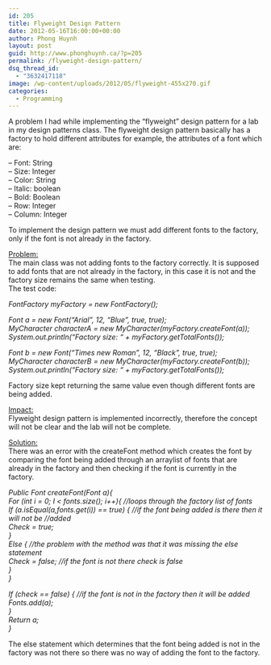 ```yaml
---
id: 205
title: Flyweight Design Pattern
date: 2012-05-16T16:00:00+00:00
author: Phong Huynh
layout: post
guid: http://www.phonghuynh.ca/?p=205
permalink: /flyweight-design-pattern/
dsq_thread_id:
  - "3632417118"
image: /wp-content/uploads/2012/05/flyweight-455x270.gif
categories:
  - Programming
---
```

<p class="drop-cap">
  A problem I had while implementing the “flyweight” design pattern for a lab in my design patterns class. The flyweight design pattern basically has a factory to hold different attributes for example, the attributes of a font which are: 
</p>

<div>
  <p>
    &#8211; Font: String<br /> &#8211; Size: Integer<br /> &#8211; Color: String<br /> &#8211; Italic: boolean<br /> &#8211; Bold: Boolean<br /> &#8211; Row: Integer<br /> &#8211; Column: Integer
  </p>
  
  <p>
    To implement the design pattern we must add different fonts to the factory, only if the font is not already in the factory.
  </p>
  
  <p>
    <span style="text-decoration: underline;">Problem:</span><br /> The main class was not adding fonts to the factory correctly. It is supposed to add fonts that are not already in the factory, in this case it is not and the factory size remains the same when testing.<br /> The test code:
  </p>
  
  <p>
    <em>FontFactory myFactory = new FontFactory();</em>
  </p>
  
  <p>
    <em>Font a = new Font(“Arial”, 12, “Blue”, true, true);</em><br /> <em>MyCharacter characterA = new MyCharacter(myFactory.createFont(a));</em><br /> <em>System.out.println(“Factory size: “ + myFactory.getTotalFonts());</em>
  </p>
  
  <p>
    <em>Font b = new Font(“Times new Roman”, 12, “Black”, true, true);</em><br /> <em>MyCharacter characterB = new MyCharacter(myFactory.createFont(b));</em><br /> <em>System.out.println(“Factory size: “ + myFactory.getTotalFonts());</em>
  </p>
  
  <p>
    Factory size kept returning the same value even though different fonts are being added.
  </p>
  
  <p>
    <span style="text-decoration: underline;">Impact:</span><br /> Flyweight design pattern is implemented incorrectly, therefore the concept will not be clear and the lab will not be complete.
  </p>
  
  <p>
    <span style="text-decoration: underline;">Solution:</span><br /> There was an error with the createFont method which creates the font by comparing the font being added through an arraylist of fonts that are already in the factory and then checking if the font is currently in the factory.
  </p>
  
  <p>
    <em>Public Font createFont(Font a){</em><br /> <em> For (int i = 0; I < fonts.size(); i++){ //loops through the factory list of fonts</em><br /> <em>If (a.isEqual(a,fonts.get(i)) == true) { //if the font being added is there then it will not be //added</em><br /> <em> Check = true;</em><br /> <em> }</em><br /> <em> Else { //the problem with the method was that it was missing the else statement</em><br /> <em> Check = false; //if the font is not there check is false</em><br /> <em> }</em><br /> <em> }</em>
  </p>
  
  <p>
    <em>If (check == false) { //if the font is not in the factory then it will be added</em><br /> <em> Fonts.add(a);</em><br /> <em> }</em><br /> <em> Return a;</em><br /> <em>}</em>
  </p>
  
  <p>
    The else statement which determines that the font being added is not in the factory was not there so there was no way of adding the font to the factory.
  </p>
</div>

<div>
</div>